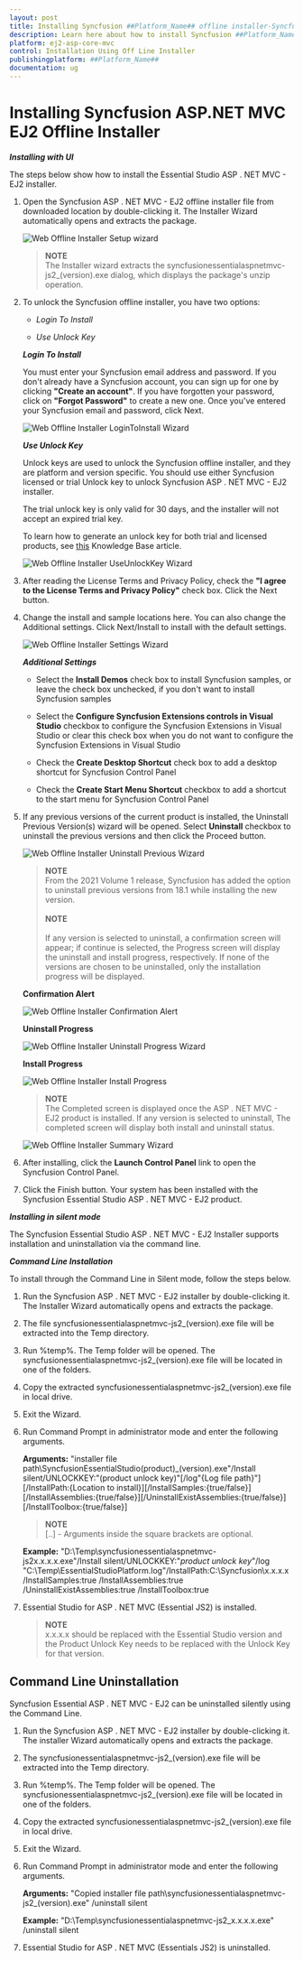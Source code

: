 ```yaml
---
layout: post
title: Installing Syncfusion ##Platform_Name## offline installer-Syncfusion
description: Learn here about how to install Syncfusion ##Platform_Name## offline installer after downloading from our Syncfusion website.
platform: ej2-asp-core-mvc
control: Installation Using Off Line Installer
publishingplatform: ##Platform_Name##
documentation: ug
---
```


# Installing Syncfusion ASP.NET MVC EJ2 Offline Installer


***Installing with UI***

The steps below show how to install the Essential Studio ASP . NET MVC - EJ2 installer.

1. Open the Syncfusion ASP . NET MVC - EJ2 offline installer file from downloaded location by double-clicking it. The Installer Wizard automatically opens and extracts the package.

    ![Web Offline Installer Setup wizard](images/webofflineinstaller-1.png)

    >**NOTE** <br /> The Installer wizard extracts the syncfusionessentialaspnetmvc-js2_(version).exe dialog, which displays the package's unzip operation.

2. To unlock the Syncfusion offline installer, you have two options:

    * *Login To Install*

    * *Use Unlock Key*

    ***Login To Install***

    You must enter your Syncfusion email address and password. If you don't already have a Syncfusion account, you can sign up for one by clicking **"Create an account"**. If you have forgotten your password, click on **"Forgot Password"** to create a new one. Once you've entered your Syncfusion email and password, click Next.

    ![Web Offline Installer LoginToInstall Wizard](images/webofflineinstaller-2.png)

    ***Use Unlock Key***

    Unlock keys are used to unlock the Syncfusion offline installer, and they are platform and version specific. You should use either Syncfusion licensed or trial Unlock key to unlock Syncfusion ASP . NET MVC - EJ2 installer.

    The trial unlock key is only valid for 30 days, and the installer will not accept an expired trial key.

    To learn how to generate an unlock key for both trial and licensed products, see [this](https://www.syncfusion.com/kb/2326) Knowledge Base article.

    ![Web Offline Installer UseUnlockKey Wizard](images/webofflineinstaller-3.png)

3. After reading the License Terms and Privacy Policy, check the **"I agree to the License Terms and Privacy Policy"** check box. Click the Next button.

4. Change the install and sample locations here. You can also change the Additional settings. Click Next/Install to install with the default settings.

   ![Web Offline Installer Settings Wizard](images/webofflineinstaller-4.png)

   ***Additional Settings***

   * Select the **Install Demos** check box to install Syncfusion samples, or leave the check box unchecked, if you don't want to install Syncfusion samples

   * Select the **Configure Syncfusion Extensions controls in Visual Studio** checkbox to configure the Syncfusion Extensions in Visual Studio or clear this check box when you do not want to configure the Syncfusion Extensions in Visual Studio

   * Check the **Create Desktop Shortcut** check box to add a desktop shortcut for Syncfusion Control Panel

   * Check the **Create Start Menu Shortcut** checkbox to add a shortcut to the start menu for Syncfusion Control Panel

5. If any previous versions of the current product is installed, the Uninstall Previous Version(s) wizard will be opened. Select **Uninstall** checkbox to uninstall the previous versions and then click the Proceed button.

    ![Web Offline Installer Uninstall Previous Wizard](images/webofflineinstaller-5.png)

    >**NOTE** <br /> From the 2021 Volume 1 release, Syncfusion has added the option to uninstall previous versions from 18.1 while installing the new version.<br /><br /> **NOTE** <br/><br /> If any version is selected to uninstall, a confirmation screen will appear; if continue is selected, the Progress screen will display the uninstall and install progress, respectively. If none of the versions are chosen to be uninstalled, only the installation progress will be displayed.

    **Confirmation Alert**

    ![Web Offline Installer Confirmation Alert](images/webofflineinstaller-6.png)

    **Uninstall Progress**

    ![Web Offline Installer Uninstall Progress Wizard](images/webofflineinstaller-7.png)

    **Install Progress**

    ![Web Offline Installer Install Progress](images/webofflineinstaller-8.png)

    >**NOTE** <br /> The Completed screen is displayed once the ASP . NET MVC - EJ2 product is installed. If any version is selected to uninstall, The completed screen will display both install and uninstall status.

    ![Web Offline Installer Summary Wizard](images/webofflineinstaller-9.png)

6. After installing, click the **Launch Control Panel** link to open the Syncfusion Control Panel.

7. Click the Finish button. Your system has been installed with the Syncfusion Essential Studio ASP . NET MVC - EJ2 product.

***Installing in silent mode***

The Syncfusion Essential Studio ASP . NET MVC - EJ2 Installer supports installation and uninstallation via the command line.

***Command Line Installation***

To install through the Command Line in Silent mode, follow the steps below.

1. Run the Syncfusion ASP . NET MVC - EJ2 installer by double-clicking it. The Installer Wizard automatically opens and extracts the package.

2. The file syncfusionessentialaspnetmvc-js2_(version).exe file will be extracted into the Temp directory.

3. Run %temp%. The Temp folder will be opened. The syncfusionessentialaspnetmvc-js2_(version).exe file will be located in one of the folders.

4. Copy the extracted syncfusionessentialaspnetmvc-js2_(version).exe file in local drive.

5. Exit the Wizard.

6. Run Command Prompt in administrator mode and enter the following arguments.

    **Arguments:** "installer file path\SyncfusionEssentialStudio(product)_(version).exe"/Install silent/UNLOCKKEY:"(product unlock key)"[/log"{Log file path}"][/InstallPath:{Location to install}][/InstallSamples:{true/false}][/InstallAssemblies:{true/false}][/UninstallExistAssemblies:{true/false}][/InstallToolbox:{true/false}]

    >**NOTE** <br /> [..] - Arguments inside the square brackets are optional.

    **Example:** "D:\Temp\syncfusionessentialaspnetmvc-js2x.x.x.x.exe"/Install silent/UNLOCKKEY:"*product unlock key*"/log "C:\Temp\EssentialStudioPlatform.log"/InstallPath:C:\Syncfusion\x.x.x.x /InstallSamples:true /InstallAssemblies:true /UninstallExistAssemblies:true /InstallToolbox:true

7. Essential Studio for ASP . NET MVC (Essential JS2) is installed.

    >**NOTE** <br /> x.x.x.x should be replaced with the Essential Studio version and the Product Unlock Key needs to be replaced with the Unlock Key for that version.

## Command Line Uninstallation

Syncfusion Essential ASP . NET MVC - EJ2 can be uninstalled silently using the Command Line.

1. Run the Syncfusion ASP . NET MVC - EJ2 installer by double-clicking it. The installer Wizard automatically opens and extracts the package.

2. The syncfusionessentialaspnetmvc-js2_(version).exe file will be extracted into the Temp directory.

3. Run %temp%. The Temp folder will be opened. The syncfusionessentialaspnetmvc-js2_(version).exe file will be located in one of the folders.

4. Copy the extracted syncfusionessentialaspnetmvc-js2_(version).exe file in local drive.

5. Exit the Wizard.

6. Run Command Prompt in administrator mode and enter the following arguments.

    **Arguments:** "Copied installer file path\syncfusionessentialaspnetmvc-js2_(version).exe" /uninstall silent

    **Example:** "D:\Temp\syncfusionessentialaspnetmvc-js2_x.x.x.x.exe" /uninstall silent

7. Essential Studio for ASP . NET MVC (Essentials JS2) is uninstalled.